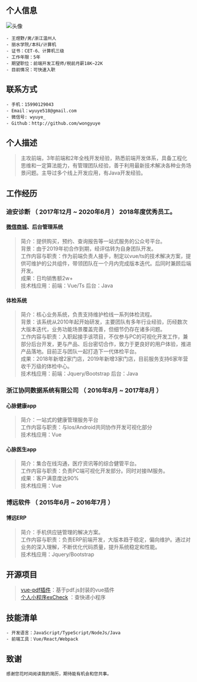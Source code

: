 <!-- v2.8 -->
## 个人信息

![头像](http://hd1.dahe100.cn/examples/20200423203957.png)
```
- 王煜野/男/浙江温州人
- 丽水学院/本科/计算机 
- 证书：CET-6、计算机三级
- 工作年限：5年
- 期望职位：前端开发工程师/税前月薪18K~22K
- 目前情况：可快速入职
```

## 联系方式
```
- 手机：15990129043 
- Email：wyuye518@gmail.com
- 微信号: wyuye_
- Github：http://github.com/wongyuye
```

## 个人描述
> 主攻前端，3年前端和2年全栈开发经验，熟悉前端开发体系，具备工程化思维和一定算法能力，有管理团队经验，善于利用最新技术解决各种业务场景问题。主导过多个线上开发应用，有Java开发经验。

## 工作经历

### 迪安诊断 （ 2017年12月 ~ 2020年6月 ） **2018年度优秀员工。**

#### [微信商城](http://hd1.dahe100.cn/#/index)、后台管理系统
> 简介：提供购买，预约、查询报告等一站式服务的公众号平台。<br/>
> 背景：由于2019年初合作到期，经评估转为自身团队开发。<br/>
> 工作内容与职责：作为前端负责人接手，制定以vue/ts的技术解决方案，提供可维护的公共组件，带领团队在一个月内完成版本迭代。后同时兼顾后端开发。<br/>
> 成果：日均销售额2w+<br/>
> 技术栈应用：前端：Vue/Ts 后台：Java

#### 体检系统
> 简介：核心业务系统，负责支持维护检线一系列体检流程。<br/>
> 背景：该系统从2010年起开始研发，主要团队有多年行业经验，历经数次大版本迭代，业务功能场景覆盖完善，但细节仍存在诸多问题。<br/>
> 工作内容与职责：入职起接手该项目，不仅参与PC的可视化开发工作，兼部分后台开发，更与产品、后台密切合作，致力于更良好的用户体验，推进产品落地。目前正与团队一起打造下一代体检平台。<br/>
> 成果：2018年新增2家门店，2019年新增3家门店，目前服务支持6家年营收千万级的体检中心。<br/>
> 技术栈应用：前端：Jquery/Bootstrap 后台：Java<br/>
  
### 浙江协同数据系统有限公司 （ 2016年8月 ~ 2017年8月 ）

####  心脉健康app
> 简介：一站式的健康管理服务平台<br/>
> 工作内容与职责：与Ios/Android共同协作开发可视化部分<br/>
> 技术栈应用：Vue

####  心脉医生app
> 简介：集合在线沟通，医疗资讯等的综合健管平台。<br/>
> 工作内容与职责：负责PC端可视化开发部分。同时对接IM服务。<br/>
> 成果：客户满意度达90%<br/>
> 技术栈应用：Vue

### 博远软件 （ 2015年6月 ~ 2016年7月 ）
####  博远ERP
> 简介：手机供应链管理的解决方案。<br/>
> 工作内容与职责：负责ERP前端开发，大版本趋于稳定，偏向维护。通过对业务的深入理解，不断优化代码质量，提升系统稳定和性能。<br/>
> 技术栈应用：Jquery/Bootstrap
  
## 开源项目
>  [vue-pdf插件](https://www.npmjs.com/package/vue-my-pdf-viewer)：基于pdf.js封装的vue插件<br/>
>  [个人小程序exCheck](https://github.com/wongyuye/xiaochenxu.express_check) ：查快递小程序<br/>

## 技能清单
```
- 开发语言：JavaScript/TypeScript/NodeJs/Java
- 前端工具：Vue/React/Webpack
```

## 致谢
```
感谢您花时间阅读我的简历，期待能有机会和您共事。
```